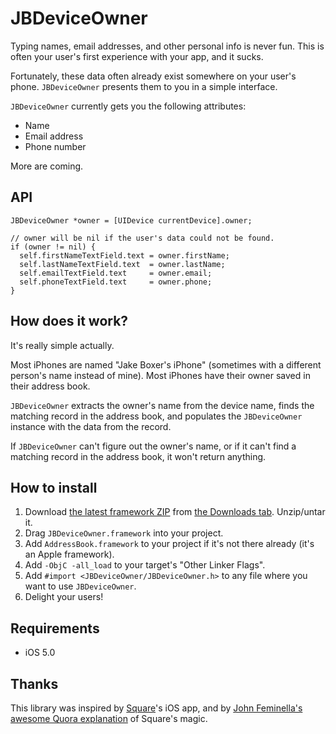 # JBDeviceOwner

Typing names, email addresses, and other personal info is never fun. This is often your user's first experience with your app, and it sucks.

Fortunately, these data often already exist somewhere on your user's phone. `JBDeviceOwner` presents them to you in a simple interface.

`JBDeviceOwner` currently gets you the following attributes:

- Name
- Email address
- Phone number

More are coming.

## API

``` objc
JBDeviceOwner *owner = [UIDevice currentDevice].owner;

// owner will be nil if the user's data could not be found.
if (owner != nil) {
  self.firstNameTextField.text = owner.firstName;
  self.lastNameTextField.text  = owner.lastName;
  self.emailTextField.text     = owner.email;
  self.phoneTextField.text     = owner.phone;
}
```

## How does it work?

It's really simple actually.

Most iPhones are named "Jake Boxer's iPhone" (sometimes with a different person's name instead of mine). Most iPhones have their owner saved in their address book.

`JBDeviceOwner` extracts the owner's name from the device name, finds the matching record in the address book, and populates the `JBDeviceOwner` instance with the data from the record.

If `JBDeviceOwner` can't figure out the owner's name, or if it can't find a matching record in the address book, it won't return anything.

## How to install

1. Download [the latest framework ZIP](https://github.com/downloads/jakeboxer/JBDeviceOwner/JBDeviceOwner.framework.zip) from [the Downloads tab](https://github.com/jakeboxer/JBDeviceOwner/downloads). Unzip/untar it.
1. Drag `JBDeviceOwner.framework` into your project.
1. Add `AddressBook.framework` to your project if it's not there already (it's an Apple framework).
1. Add `-ObjC -all_load` to your target's "Other Linker Flags".
1. Add `#import <JBDeviceOwner/JBDeviceOwner.h>` to any file where you want to use `JBDeviceOwner`.
1. Delight your users!

## Requirements

- iOS 5.0

## Thanks

This library was inspired by [Square](https://squareup.com/)'s iOS app, and by [John Feminella's awesome Quora explanation](http://www.quora.com/Square-company/How-does-Square-know-my-name-in-their-apps-registration-process) of Square's magic.